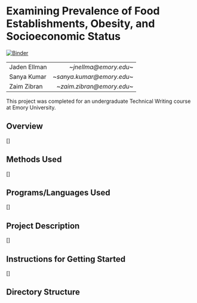 # Examining Prevalence of Food Establishments, Obesity, and Socioeconomic Status

[![Binder](https://mybinder.org/badge_logo.svg)](https://mybinder.org/v2/gh/jadenellman/Final-Project/HEAD)

|              |                            |
|--------------|---------------------------:|
| Jaden Ellman |     ~*jnellma\@emory.edu*~ |
| Sanya Kumar  | ~*sanya.kumar\@emory.edu*~ |
| Zaim Zibran  | ~*zaim.zibran\@emory.edu*~ |

This project was completed for an undergraduate Technical Writing course at Emory University.

## Overview

[]

## Methods Used

[]

## Programs/Languages Used

[]

## Project Description

[]

## Instructions for Getting Started

[]

## Directory Structure
